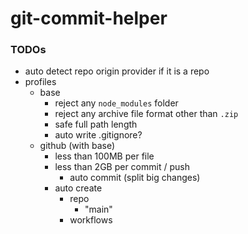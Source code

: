 git-commit-helper
=================
### TODOs
- auto detect repo origin provider if it is a repo
- profiles
  - base
    - reject any `node_modules` folder
    - reject any archive file format other than `.zip`
    - safe full path length
    - auto write .gitignore?
  - github (with base)
    - less than 100MB per file
    - less than 2GB per commit / push
      - auto commit (split big changes)
    - auto create
      - repo
        - "main"
      - workflows
